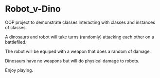 # Robot_v-Dino
OOP project to demonstrate classes interacting with classes and instances of classes. 

A dinosaurs and robot will take turns (randomly) attacking each other on a battlefiled. 

The robot will be equiped with a weapon that does a random of damage.

Dinosaurs have no weapons but will do physical damage to robots.  

Enjoy playing. 
